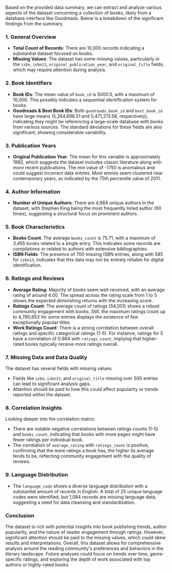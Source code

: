 Based on the provided data summary, we can extract and analyze various aspects of the dataset concerning a collection of books, likely from a database interface like Goodreads. Below is a breakdown of the significant findings from the summary.

### 1. General Overview
- **Total Count of Records**: There are 10,000 records indicating a substantial dataset focused on books.
- **Missing Values**: The dataset has some missing values, particularly in the `isbn`, `isbn13`, `original_publication_year`, and `original_title` fields, which may require attention during analysis.

### 2. Book Identifiers
- **Book IDs**: The mean value of `book_id` is 5000.5, with a maximum of 10,000. This possibly indicates a sequential identification system for books.
- **Goodreads & Best Book IDs**: Both `goodreads_book_id` and `best_book_id` have large means (5,264,696.51 and 5,471,213.58, respectively), indicating they might be referencing a large-scale database with books from various sources. The standard deviations for these fields are also significant, showing considerable variability.
  
### 3. Publication Years
- **Original Publication Year**: The mean for this variable is approximately 1982, which suggests the dataset includes classic literature along with more recent publications. The min value of -1750 is anomalous and could suggest incorrect data entries. Most entries seem clustered near contemporary years, as indicated by the 75th percentile value of 2011.

### 4. Author Information
- **Number of Unique Authors**: There are 4,664 unique authors in the dataset, with Stephen King being the most frequently listed author (60 times), suggesting a structural focus on prominent authors.

### 5. Book Characteristics
- **Books Count**: The average `books_count` is 75.71, with a maximum of 3,455 books related to a single entry. This indicates some records are compilations or related to authors with extensive bibliographies.
- **ISBN Fields**: The presence of 700 missing ISBN entries, along with 585 for `isbn13`, indicates that this data may not be entirely reliable for digital identification.

### 6. Ratings and Reviews
- **Average Rating**: Majority of books seem well-received, with an average rating of around 4.00. The spread across the rating scale from 1 to 5 shows the expected diminishing returns with the increasing score.
- **Ratings Count**: The average count of ratings (54,001) shows a robust community engagement with books. Still, the maximum ratings count up to 4,780,653 for some entries displays the existence of few exceptionally popular titles.
- **Work Ratings Count**: There is a strong correlation between overall ratings and specific categorical ratings (1-5). For instance, ratings for 5 have a correlation of 0.964 with `ratings_count`, implying that higher-rated books typically receive more ratings overall.

### 7. Missing Data and Data Quality
The dataset has several fields with missing values:
- Fields like `isbn`, `isbn13`, and `original_title` missing over 500 entries can lead to significant analysis gaps.
- Attention should be paid to how this could affect popularity or trends reported within the dataset.

### 8. Correlation Insights
Looking deeper into the correlation matrix:
- There are notable negative correlations between ratings counts (1-5) and `books_count`, indicating that books with more pages might have fewer ratings per individual book.
- The correlation of `average_rating` with `ratings_count` is positive, confirming that the more ratings a book has, the higher its average tends to be, reflecting community engagement with the quality of reviews.

### 9. Language Distribution
- The `language_code` shows a diverse language distribution with a substantial amount of records in English. A total of 25 unique language codes were identified, but 1,084 records are missing language data, suggesting a need for data cleansing and standardization.

### Conclusion
The dataset is rich with potential insights into book publishing trends, author popularity, and the nature of reader engagement through ratings. However, significant attention should be paid to the missing values, which could skew results and interpretations. Overall, this dataset allows for comprehensive analysis around the reading community's preferences and behaviors in the literary landscape. Future analyses could focus on trends over time, genre-specific ratings, and exploring the depth of work associated with top authors or highly-rated books.